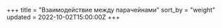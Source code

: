 +++
title = "Взаимодействие между парачейнами"
sort_by = "weight"
updated = 2022-10-02T15:00:00Z
+++

